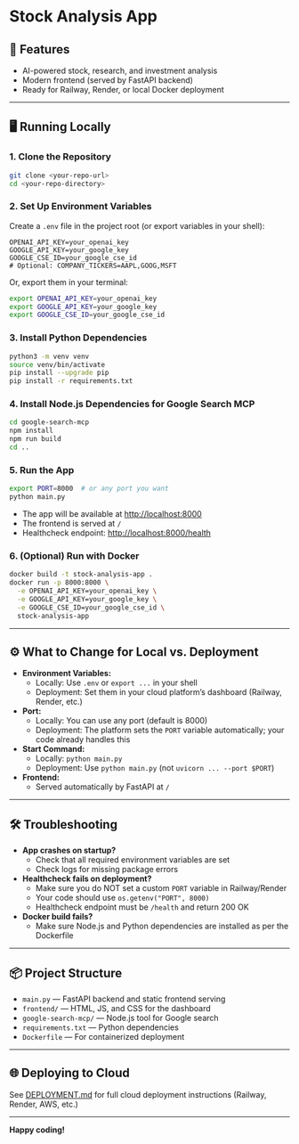 # Stock Analysis App

## 🚀 Features
- AI-powered stock, research, and investment analysis
- Modern frontend (served by FastAPI backend)
- Ready for Railway, Render, or local Docker deployment

---

## 🖥️ Running Locally

### 1. **Clone the Repository**
```bash
git clone <your-repo-url>
cd <your-repo-directory>
```

### 2. **Set Up Environment Variables**
Create a `.env` file in the project root (or export variables in your shell):
```
OPENAI_API_KEY=your_openai_key
GOOGLE_API_KEY=your_google_key
GOOGLE_CSE_ID=your_google_cse_id
# Optional: COMPANY_TICKERS=AAPL,GOOG,MSFT
```
Or, export them in your terminal:
```bash
export OPENAI_API_KEY=your_openai_key
export GOOGLE_API_KEY=your_google_key
export GOOGLE_CSE_ID=your_google_cse_id
```

### 3. **Install Python Dependencies**
```bash
python3 -m venv venv
source venv/bin/activate
pip install --upgrade pip
pip install -r requirements.txt
```

### 4. **Install Node.js Dependencies for Google Search MCP**
```bash
cd google-search-mcp
npm install
npm run build
cd ..
```

### 5. **Run the App**
```bash
export PORT=8000  # or any port you want
python main.py
```
- The app will be available at [http://localhost:8000](http://localhost:8000)
- The frontend is served at `/`
- Healthcheck endpoint: [http://localhost:8000/health](http://localhost:8000/health)

### 6. **(Optional) Run with Docker**
```bash
docker build -t stock-analysis-app .
docker run -p 8000:8000 \
  -e OPENAI_API_KEY=your_openai_key \
  -e GOOGLE_API_KEY=your_google_key \
  -e GOOGLE_CSE_ID=your_google_cse_id \
  stock-analysis-app
```

---

## ⚙️ **What to Change for Local vs. Deployment**

- **Environment Variables:**
  - Locally: Use `.env` or `export ...` in your shell
  - Deployment: Set them in your cloud platform’s dashboard (Railway, Render, etc.)
- **Port:**
  - Locally: You can use any port (default is 8000)
  - Deployment: The platform sets the `PORT` variable automatically; your code already handles this
- **Start Command:**
  - Locally: `python main.py`
  - Deployment: Use `python main.py` (not `uvicorn ... --port $PORT`)
- **Frontend:**
  - Served automatically by FastAPI at `/`

---

## 🛠️ **Troubleshooting**

- **App crashes on startup?**
  - Check that all required environment variables are set
  - Check logs for missing package errors
- **Healthcheck fails on deployment?**
  - Make sure you do NOT set a custom `PORT` variable in Railway/Render
  - Your code should use `os.getenv("PORT", 8000)`
  - Healthcheck endpoint must be `/health` and return 200 OK
- **Docker build fails?**
  - Make sure Node.js and Python dependencies are installed as per the Dockerfile

---

## 📦 **Project Structure**
- `main.py` — FastAPI backend and static frontend serving
- `frontend/` — HTML, JS, and CSS for the dashboard
- `google-search-mcp/` — Node.js tool for Google search
- `requirements.txt` — Python dependencies
- `Dockerfile` — For containerized deployment

---

## 🌐 **Deploying to Cloud**
See [DEPLOYMENT.md](DEPLOYMENT.md) for full cloud deployment instructions (Railway, Render, AWS, etc.)

---

**Happy coding!**

